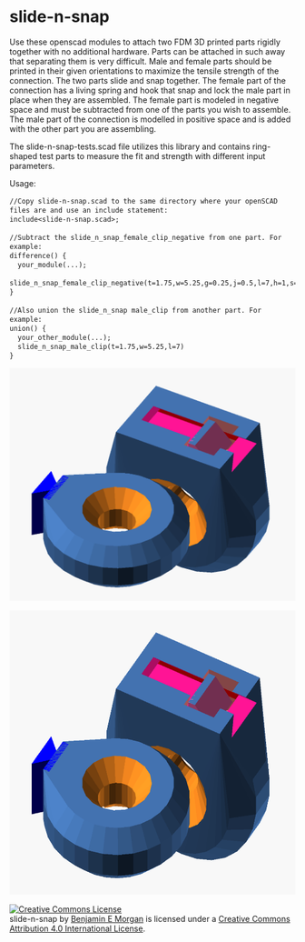 # slide-n-snap

Use these openscad modules to attach two FDM 3D printed parts rigidly together with no additional hardware. Parts can be attached in such away that separating them is very difficult. Male and female parts should be printed in their given orientations to maximize the tensile strength of the connection. The two parts slide and snap together. The female part of the connection has a living spring and hook that snap and lock the male part in place when they are assembled. The female part is modeled in negative space and must be subtracted from one of the parts you wish to assemble. The male part of the connection is modelled in positive space and is added with the other part you are assembling.

The slide-n-snap-tests.scad file utilizes this library and contains ring-shaped test parts to measure the fit and strength with different input parameters.

Usage: 
```
//Copy slide-n-snap.scad to the same directory where your openSCAD files are and use an include statement:
include<slide-n-snap.scad>;

//Subtract the slide_n_snap_female_clip_negative from one part. For example:
difference() {
  your_module(...);
  slide_n_snap_female_clip_negative(t=1.75,w=5.25,g=0.25,j=0.5,l=7,h=1,s=0.8,a=7,c=20);
}

//Also union the slide_n_snap male_clip from another part. For example:
union() {
  your_other_module(...);
  slide_n_snap_male_clip(t=1.75,w=5.25,l=7)
}
```

![Test Objects](img/test.png)

<img src="img/test.png" height="500">

<a rel="license" href="http://creativecommons.org/licenses/by/4.0/"><img alt="Creative Commons License" style="border-width:0" src="https://i.creativecommons.org/l/by/4.0/88x31.png" /></a><br />
<span xmlns:dct="http://purl.org/dc/terms/" property="dct:title">slide-n-snap</span> by <a xmlns:cc="http://creativecommons.org/ns#" href="https://github.com/benjamin-edward-morgan/slide-n-snap" property="cc:attributionName" rel="cc:attributionURL">Benjamin E Morgan</a> is licensed under a <a rel="license" href="http://creativecommons.org/licenses/by/4.0/">Creative Commons Attribution 4.0 International License</a>.